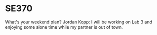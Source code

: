 # SE370

What's your weekend plan?
Jordan Kopp: I will be working on Lab 3 and enjoying some alone time while my partner is out of town.
